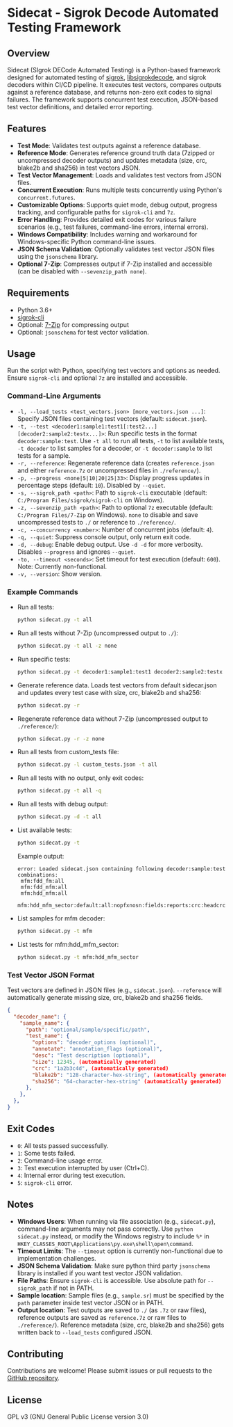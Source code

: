 # Sidecat - Sigrok Decode Automated Testing Framework

## Overview
Sidecat (SIgrok DECode Automated Testing) is a Python-based framework designed for automated testing of [sigrok](https://sigrok.org/), [libsigrokdecode](https://sigrok.org/wiki/Libsigrokdecode), and sigrok decoders within CI/CD pipeline. It executes test vectors, compares outputs against a reference database, and returns non-zero exit codes to signal failures. The framework supports concurrent test execution, JSON-based test vector definitions, and detailed error reporting.

## Features
- **Test Mode**: Validates test outputs against a reference database.
- **Reference Mode**: Generates reference ground truth data (7zipped or uncompressed decoder outputs) and updates metadata (size, crc, blake2b and sha256) in test vectors JSON.
- **Test Vector Management**: Loads and validates test vectors from JSON files.
- **Concurrent Execution**: Runs multiple tests concurrently using Python's `concurrent.futures`.
- **Customizable Options**: Supports quiet mode, debug output, progress tracking, and configurable paths for `sigrok-cli` and `7z`.
- **Error Handling**: Provides detailed exit codes for various failure scenarios (e.g., test failures, command-line errors, internal errors).
- **Windows Compatibility**: Includes warning and workaround for Windows-specific Python command-line issues.
- **JSON Schema Validation**: Optionally validates test vector JSON files using the `jsonschema` library.
- **Optional 7-Zip**: Compresses output if 7-Zip installed and accessible (can be disabled with `--sevenzip_path none`).

## Requirements
- Python 3.6+
- [sigrok-cli](https://sigrok.org/wiki/Sigrok-cli)
- Optional: [7-Zip](https://www.7-zip.org/) for compressing output
- Optional: `jsonschema` for test vector validation.

## Usage
Run the script with Python, specifying test vectors and options as needed. Ensure `sigrok-cli` and optional `7z` are installed and accessible.

### Command-Line Arguments
- `-l, --load_tests <test_vectors.json> [more_vectors.json ...]`: Specify JSON files containing test vectors (default: `sidecat.json`).
- `-t, --test <decoder1:sample1:test1[:test2...] [decoder2:sample2:testx...]>`: Run specific tests in the format `decoder:sample:test`. Use `-t all` to run all tests, `-t` to list available tests, `-t decoder` to list samples for a decoder, or `-t decoder:sample` to list tests for a sample.
- `-r, --reference`: Regenerate reference data (creates `reference.json` and either `reference.7z` or uncompressed files in `./reference/`).
- `-p, --progress <none|5|10|20|25|33>`: Display progress updates in percentage steps (default: `10`). Disabled by `--quiet`.
- `-s, --sigrok_path <path>`: Path to `sigrok-cli` executable (default: `C:/Program Files/sigrok/sigrok-cli` on Windows).
- `-z, --sevenzip_path <path>`: Path to optional `7z` executable (default: `C:/Program Files/7-Zip` on Windows). `none` to disable and save uncompressed tests to `./` or reference to `./reference/`.
- `-c, --concurrency <number>`: Number of concurrent jobs (default: `4`).
- `-q, --quiet`: Suppress console output, only return exit code.
- `-d, --debug`: Enable debug output. Use `-d -d` for more verbosity. Disables `--progress` and ignores `--quiet`.
- `-to, --timeout <seconds>`: Set timeout for test execution (default: `600`). Note: Currently non-functional.
- `-v, --version`: Show version.

### Example Commands
- Run all tests:
  ```bash
  python sidecat.py -t all
  ```
- Run all tests without 7-Zip (uncompressed output to `./`):
  ```bash
  python sidecat.py -t all -z none
  ```
- Run specific tests:
  ```bash
  python sidecat.py -t decoder1:sample1:test1 decoder2:sample2:testx
  ```
- Generate reference data. Loads test vectors from default sidecar.json and updates every test case with size, crc, blake2b and sha256:
  ```bash
  python sidecat.py -r
  ```
- Regenerate reference data without 7-Zip (uncompressed output to `./reference/`):
  ```bash
  python sidecat.py -r -z none
  ```
- Run all tests from custom_tests file:
  ```bash
  python sidecat.py -l custom_tests.json -t all
  ```
- Run all tests with no output, only exit codes:
  ```bash
  python sidecat.py -t all -q
  ```
- Run all tests with debug output:
  ```bash
  python sidecat.py -d -t all
  ```
- List available tests:
  ```bash
  python sidecat.py -t
  ```
  Example output:
  ```
  error: Loaded sidecat.json containing following decoder:sample:test combinations:
   mfm:fdd_fm:all
   mfm:fdd_mfm:all
   mfm:hdd_mfm:all
   mfm:hdd_mfm_sector:default:all:nopfxnosn:fields:reports:crc:headcrce:headpolycrce:datacrce:datapolycrce
  ```
- List samples for mfm decoder:
  ```bash
  python sidecat.py -t mfm
  ```
- List tests for mfm:hdd_mfm_sector:
  ```bash
  python sidecat.py -t mfm:hdd_mfm_sector
  ```

### Test Vector JSON Format
Test vectors are defined in JSON files (e.g., `sidecat.json`). `--reference` will automatically generate missing size, crc, blake2b and sha256 fields.
```json
{
  "decoder_name": {
    "sample_name": {
      "path": "optional/sample/specific/path",
      "test_name": {
        "options": "decoder_options (optional)",
        "annotate": "annotation_flags (optional)",
        "desc": "Test description (optional)",
        "size": 12345, (automatically generated)
        "crc": "1a2b3c4d", (automatically generated)
        "blake2b": "128-character-hex-string", (automatically generated)
        "sha256": "64-character-hex-string" (automatically generated)
      },
    },
  },
}
```

## Exit Codes
- `0`: All tests passed successfully.
- `1`: Some tests failed.
- `2`: Command-line usage error.
- `3`: Test execution interrupted by user (Ctrl+C).
- `4`: Internal error during test execution.
- `5`: `sigrok-cli` error.

## Notes
- **Windows Users**: When running via file association (e.g., `sidecat.py`), command-line arguments may not pass correctly. Use `python sidecat.py` instead, or modify the Windows registry to include `%*` in `HKEY_CLASSES_ROOT\Applications\py.exe\shell\open\command`.
- **Timeout Limits**: The `--timeout` option is currently non-functional due to implementation challenges.
- **JSON Schema Validation**: Make sure python third party `jsonschema` library is installed if you want test vector JSON validation.
- **File Paths**: Ensure `sigrok-cli` is accessible. Use absolute path for `--sigrok_path` if not in PATH.
- **Sample location**: Sample files (e.g., `sample.sr`) must be specified by the `path` parameter inside test vector JSON or in PATH.
- **Output location**: Test outputs are saved to `./` (as `.7z` or raw files), reference outputs are saved as `reference.7z` or raw files to `./reference/`). Reference metadata (size, crc, blake2b and sha256) gets written back to `--load_tests` configured JSON.

## Contributing
Contributions are welcome! Please submit issues or pull requests to the [GitHub repository](https://github.com/raszpl/sidecat).

## License
GPL v3 (GNU General Public License version 3.0)
